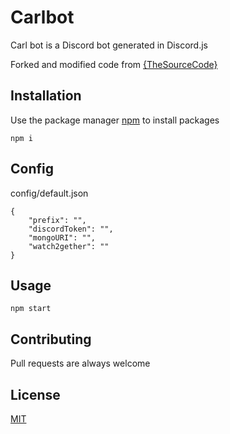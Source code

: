 # Carlbot
Carl bot is a Discord bot generated in Discord.js

Forked and modified code from [{TheSourceCode}](https://github.com/The-SourceCode/Discord.js-Bot-Development)

## Installation
Use the package manager [npm](https://www.npmjs.com/get-npm) to install packages

```
npm i
```

## Config
config/default.json
```
{
    "prefix": "",
    "discordToken": "",
    "mongoURI": "",
    "watch2gether": ""
}
```

## Usage
```
npm start
```

## Contributing
Pull requests are always welcome

## License
[MIT](https://choosealicense.com/licenses/mit/)